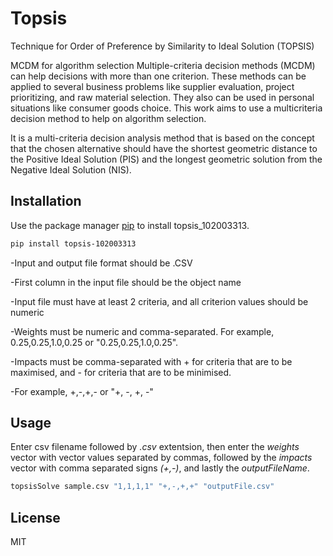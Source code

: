 # Topsis
Technique for Order of Preference by Similarity to Ideal Solution (TOPSIS)

MCDM for algorithm selection
Multiple-criteria decision methods (MCDM) can help decisions with more than one criterion. These methods can be applied to several business problems like supplier evaluation, project prioritizing, and raw material selection. They also can be used in personal situations like consumer goods choice. This work aims to use a multicriteria decision method to help on algorithm selection.

It is a multi-criteria decision analysis method that is based on the concept that the chosen alternative should have the shortest geometric distance to the Positive Ideal Solution (PIS) and the longest geometric solution from the Negative Ideal Solution (NIS).

## Installation

Use the package manager [pip](https://pip.pypa.io/en/stable/) to install topsis_102003313.

```bash
pip install topsis-102003313
```
-Input and output file format should be .CSV

-First column in the input file should be the object name

-Input file must have at least 2 criteria, and all criterion values should be numeric

-Weights must be numeric and comma-separated. For example, 0.25,0.25,1.0,0.25 or "0.25,0.25,1.0,0.25".

-Impacts must be comma-separated with + for criteria that are to be maximised, and - for criteria that are to be minimised.

-For example, +,-,+,- or "+, -, +, -"

## Usage

Enter csv filename followed by _.csv_ extentsion, then enter the _weights_ vector with vector values separated by commas, followed by the _impacts_ vector with comma separated signs _(+,-)_, and lastly the _outputFileName_.

```bash
topsisSolve sample.csv "1,1,1,1" "+,-,+,+" "outputFile.csv"
```

## License
MIT
